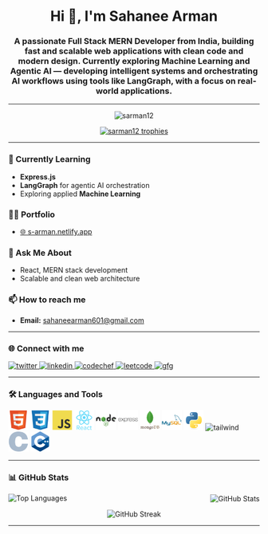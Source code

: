 <h1 align="center">Hi 👋, I'm Sahanee Arman</h1>

<h3 align="center">
  A passionate Full Stack MERN Developer from India, building fast and scalable web applications with clean code and modern design. Currently exploring Machine Learning and Agentic AI — developing intelligent systems and orchestrating AI workflows using tools like <strong>LangGraph</strong>, with a focus on real-world applications.
</h3>

---

<p align="center">
  <img src="https://komarev.com/ghpvc/?username=sarman12&label=Profile%20views&color=0e75b6&style=flat" alt="sarman12" />
</p>

<p align="center">
  <a href="https://github-profile-trophy.vercel.app/?username=sarman12">
    <img src="https://github-profile-trophy.vercel.app/?username=sarman12&theme=flat&column=7" alt="sarman12 trophies"/>
  </a>
</p>

---

### 🌱 Currently Learning
- **Express.js**
- **LangGraph** for agentic AI orchestration
- Exploring applied **Machine Learning**

### 👨‍💻 Portfolio
- [🌐 s-arman.netlify.app](https://s-arman.netlify.app/)

### 💬 Ask Me About
- React, MERN stack development
- Scalable and clean web architecture

### 📫 How to reach me
- **Email:** sahaneearman601@gmail.com

---

### 🌐 Connect with me

<p align="left">
  <a href="https://twitter.com/sahaneearman" target="_blank">
    <img src="https://cdn.jsdelivr.net/npm/simple-icons@v3/icons/twitter.svg" alt="twitter" height="30" width="40"/>
  </a>
  <a href="https://linkedin.com/in/sahaneearman" target="_blank">
    <img src="https://cdn.jsdelivr.net/npm/simple-icons@v3/icons/linkedin.svg" alt="linkedin" height="30" width="40"/>
  </a>
  <a href="https://www.codechef.com/users/sahaneearman" target="_blank">
    <img src="https://cdn.jsdelivr.net/npm/simple-icons@v3/icons/codechef.svg" alt="codechef" height="30" width="40"/>
  </a>
  <a href="https://leetcode.com/sarman10" target="_blank">
    <img src="https://cdn.jsdelivr.net/npm/simple-icons@v3/icons/leetcode.svg" alt="leetcode" height="30" width="40"/>
  </a>
  <a href="https://auth.geeksforgeeks.org/user/s_arman12" target="_blank">
    <img src="https://cdn.jsdelivr.net/npm/simple-icons@v3/icons/geeksforgeeks.svg" alt="gfg" height="30" width="40"/>
  </a>
</p>

---

### 🛠️ Languages and Tools

<p>
  <img src="https://raw.githubusercontent.com/devicons/devicon/master/icons/html5/html5-original.svg" alt="html5" width="40" height="40"/>
  <img src="https://raw.githubusercontent.com/devicons/devicon/master/icons/css3/css3-original.svg" alt="css3" width="40" height="40"/>
  <img src="https://raw.githubusercontent.com/devicons/devicon/master/icons/javascript/javascript-original.svg" alt="javascript" width="40" height="40"/>
  <img src="https://raw.githubusercontent.com/devicons/devicon/master/icons/react/react-original-wordmark.svg" alt="react" width="40" height="40"/>
  <img src="https://raw.githubusercontent.com/devicons/devicon/master/icons/nodejs/nodejs-original-wordmark.svg" alt="nodejs" width="40" height="40"/>
  <img src="https://raw.githubusercontent.com/devicons/devicon/master/icons/express/express-original-wordmark.svg" alt="express" width="40" height="40"/>
  <img src="https://raw.githubusercontent.com/devicons/devicon/master/icons/mongodb/mongodb-original-wordmark.svg" alt="mongodb" width="40" height="40"/>
  <img src="https://raw.githubusercontent.com/devicons/devicon/master/icons/mysql/mysql-original-wordmark.svg" alt="mysql" width="40" height="40"/>
  <img src="https://raw.githubusercontent.com/devicons/devicon/master/icons/python/python-original.svg" alt="python" width="40" height="40"/>
  <img src="https://www.vectorlogo.zone/logos/tailwindcss/tailwindcss-icon.svg" alt="tailwind" width="40" height="40"/>
  <img src="https://raw.githubusercontent.com/devicons/devicon/master/icons/c/c-original.svg" alt="c" width="40" height="40"/>
  <img src="https://raw.githubusercontent.com/devicons/devicon/master/icons/cplusplus/cplusplus-original.svg" alt="c++" width="40" height="40"/>
</p>

---

### 📊 GitHub Stats

<p align="left">
  <img align="left" src="https://github-readme-stats.vercel.app/api/top-langs?username=sarman12&show_icons=true&locale=en&layout=compact" alt="Top Languages" />
</p>

<p align="right">
  <img align="center" src="https://github-readme-stats.vercel.app/api?username=sarman12&show_icons=true&locale=en" alt="GitHub Stats" />
</p>

<p align="center">
  <img src="https://github-readme-streak-stats.herokuapp.com/?user=sarman12" alt="GitHub Streak" />
</p>

---

